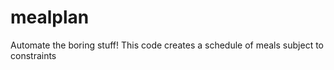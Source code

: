 # mealplan

Automate the boring stuff! This code creates a schedule of meals subject to constraints
